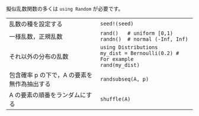 擬似乱数関数の多くは `using Random` が必要です。

|                                  |                                                               |
| -------------------------------- | ------------------------------------------------------------- |
| 乱数の種を設定する             | `seed!(seed)`                                                 |
| 一様乱数，正規乱数  | `rand()   # uniform [0,1)`<br>`randn()  # normal (-Inf, Inf)` |
| それ以外の分布の乱数  | `using Distributions`<br>`my_dist = Bernoulli(0.2) # For example`<br>`rand(my_dist)` |
| 包含確率 p の下で，A の要素を無作為抽出する | `randsubseq(A, p)`               |
| A の要素の順番をランダムにする | `shuffle(A)`                                                  |
